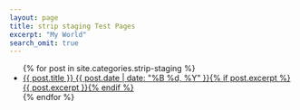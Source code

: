 ```yaml
---
layout: page
title: strip staging Test Pages
excerpt: "My World"
search_omit: true
---
```


<ul class="post-list">
{% for post in site.categories.strip-staging %} 
  <li><article><a href="{{ site.url }}{{ post.url }}">{{ post.title }} <span class="entry-date"><time datetime="{{ post.date | date_to_xmlschema }}">{{ post.date | date: "%B %d, %Y" }}</time></span>{% if post.excerpt %} <span class="excerpt">{{ post.excerpt }}</span>{% endif %}</a></article></li>
{% endfor %}
</ul>
